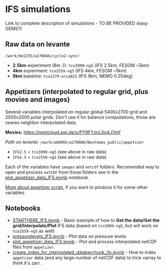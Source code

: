 # IFS simulations

Link to complete description of simulations - TO BE PROVIDED (easy GEMS?)

## Raw data on levante

`/work/bm1235/a270046/cycle2-sync/`
- **2.5km** experiment (8m :)): `tco3999-ng5` (IFS 2.5km, FESOM ~5km)
- **4km** experiment: `tco2559-ng5` (IFS 4km, FESOM ~5km)
- **9km** baseline: `tco1279-orca025` (IFS 9km, NEMO 0.25deg)

## Appetizers (interpolated to regular grid, plus movies and images)
Several variables interpolated on regular global 5400x2700 grid and 2000x2000 polar grids. Don't use it for balance computations, those are neares neighbor interpolated data.

**Movies:** https://nextcloud.awi.de/s/PY9FYznLXo4J7mY

*Path on levante:* `/work/ab0995/a270088/NextGems_public/appetizer`

- `IFS2.5` = `tco3999-ng5` (see above in raw data)
- `IFS4.5` = `tco2559-ng5` (see above in raw data)

Each of the variables have `images` and `netcdf` folders. Recomended way to open and process `netCDF` from those folders see in the [plot_appetizer_data_IFS.ipynb](https://github.com/nextGEMS/nextGems_Cycle2/blob/main/IFS/plot_appetizer_data_IFS.ipynb) notebook.

[More about appetizer script](https://github.com/nextGEMS/nextGems_Cycle2/blob/main/IFS/appetizer_howto.md), if you want to produce it for some other variables.

## Notebooks

- [STARTHERE_IFS.ipynb](https://github.com/nextGEMS/nextGems_Cycle2/blob/main/IFS/STARTHERE_IFS.ipynb) - Basic example of how to **Get the data/Get the grid/Interpolate/Plot** IFS data (based on `tco3999-ng5`, but will work on `tco2559-ng5` as well)
- [pressurelevels_IFS.ipynb](https://github.com/nextGEMS/nextGems_Cycle2/blob/main/IFS/pressurelevels_IFS.ipynb) - Plot data on pressure levels
- [plot_appetizer_data_IFS.ipynb](https://github.com/nextGEMS/nextGems_Cycle2/blob/main/IFS/plot_appetizer_data_IFS.ipynb) - Plot and process interpolated netCDF files from `appetizer`.
- [create_index_for_interpolated_datakerchunk_ifs.ipynb](https://github.com/nextGEMS/nextGems_Cycle2/blob/main/IFS/create_index_for_interpolated_datakerchunk_ifs.ipynb) - How to index `appetizer` data (and any large number of netCDF data) to trick xarray to think it's zarr.
